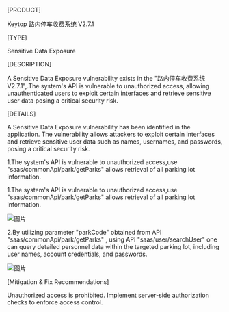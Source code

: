 [PRODUCT] 

Keytop 路内停车收费系统 V2.7.1 

[TYPE] 

Sensitive Data Exposure

[DESCRIPTION] 

A Sensitive Data Exposure  vulnerability exists in the "路内停车收费系统  V2.7.1",.The system's API is vulnerable to unauthorized access, allowing unauthenticated users to exploit certain interfaces and retrieve  sensitive user data  posing a critical security risk.

[DETAILS] 

A Sensitive Data Exposure vulnerability has been identified in the  application. The vulnerability allows attackers to exploit certain  interfaces and retrieve sensitive user data such as names, usernames,  and passwords, posing a critical security risk.

1.The system's API is vulnerable to unauthorized access,use  "saas/commonApi/park/getParks" allows retrieval of all parking lot  information.

1.The system's API is vulnerable to unauthorized access,use  "saas/commonApi/park/getParks" allows retrieval of all parking lot  information. 

![图片](https://private-user-images.githubusercontent.com/202232050/420246450-63fe90a2-dd0c-462c-816b-91a9a30c3b29.png?jwt=eyJhbGciOiJIUzI1NiIsInR5cCI6IkpXVCJ9.eyJpc3MiOiJnaXRodWIuY29tIiwiYXVkIjoicmF3LmdpdGh1YnVzZXJjb250ZW50LmNvbSIsImtleSI6ImtleTUiLCJleHAiOjE3NDE2NTcxNTAsIm5iZiI6MTc0MTY1Njg1MCwicGF0aCI6Ii8yMDIyMzIwNTAvNDIwMjQ2NDUwLTYzZmU5MGEyLWRkMGMtNDYyYy04MTZiLTkxYTlhMzBjM2IyOS5wbmc_WC1BbXotQWxnb3JpdGhtPUFXUzQtSE1BQy1TSEEyNTYmWC1BbXotQ3JlZGVudGlhbD1BS0lBVkNPRFlMU0E1M1BRSzRaQSUyRjIwMjUwMzExJTJGdXMtZWFzdC0xJTJGczMlMkZhd3M0X3JlcXVlc3QmWC1BbXotRGF0ZT0yMDI1MDMxMVQwMTM0MTBaJlgtQW16LUV4cGlyZXM9MzAwJlgtQW16LVNpZ25hdHVyZT0zZjMzMzU3NjhhNmNkZGNlNjNjYWRlMTliMGY1ZmNmYzJjODkxMzJmMWQ3YTY5ZmIwMTIwMDJkNjY0NmZjYjBkJlgtQW16LVNpZ25lZEhlYWRlcnM9aG9zdCJ9.d0P9QbDQXJJWA8ppEHKS28VjcXPRPeJv5pT4QFb5FGg)

2.By utilizing parameter "parkCode" obtained from API  "saas/commonApi/park/getParks" , using API "saas/user/searchUser" one  can query detailed personnel data within the targeted parking lot,  including user names, account credentials, and passwords. 

![图片](https://private-user-images.githubusercontent.com/202232050/420247927-3e86bbb7-e806-4cd5-9327-30e9ffb1e574.png?jwt=eyJhbGciOiJIUzI1NiIsInR5cCI6IkpXVCJ9.eyJpc3MiOiJnaXRodWIuY29tIiwiYXVkIjoicmF3LmdpdGh1YnVzZXJjb250ZW50LmNvbSIsImtleSI6ImtleTUiLCJleHAiOjE3NDE2NTcxNTAsIm5iZiI6MTc0MTY1Njg1MCwicGF0aCI6Ii8yMDIyMzIwNTAvNDIwMjQ3OTI3LTNlODZiYmI3LWU4MDYtNGNkNS05MzI3LTMwZTlmZmIxZTU3NC5wbmc_WC1BbXotQWxnb3JpdGhtPUFXUzQtSE1BQy1TSEEyNTYmWC1BbXotQ3JlZGVudGlhbD1BS0lBVkNPRFlMU0E1M1BRSzRaQSUyRjIwMjUwMzExJTJGdXMtZWFzdC0xJTJGczMlMkZhd3M0X3JlcXVlc3QmWC1BbXotRGF0ZT0yMDI1MDMxMVQwMTM0MTBaJlgtQW16LUV4cGlyZXM9MzAwJlgtQW16LVNpZ25hdHVyZT0wMzAxMTRiMjFmOGFhNGY4ZTVhYmUyZDU2OGRlYjkwOWMyMzBjYzJiZjkxOGI0YTMzOTFkYjMwYjdmODE3MjIxJlgtQW16LVNpZ25lZEhlYWRlcnM9aG9zdCJ9.RFW1gt_6nu0Yz0cMv43PgZJ0xqWd0EuujrYQZfEuN38)

[Mitigation & Fix Recommendations] 

Unauthorized access is prohibited. Implement server-side authorization checks to enforce access control.